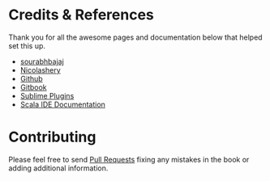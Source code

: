 # Credits & References

Thank you for all the awesome pages and documentation below that helped set this up.

* [sourabhbajaj](http://sourabhbajaj.com/mac-setup/)
* [Nicolashery](https://github.com/nicolashery/mac-dev-setup)
* [Github](https://help.github.com/articles)
* [Gitbook](https://github.com/GitbookIO/gitbook)
* [Sublime Plugins](https://sublime.wbond.net/)
* [Scala IDE Documentation](http://scala-ide.org/docs/user/gettingstarted.html)

# Contributing

Please feel free to send [Pull Requests](https://github.com/sb2nov/mac-setup/pulls) fixing any mistakes in the book or adding additional information.

